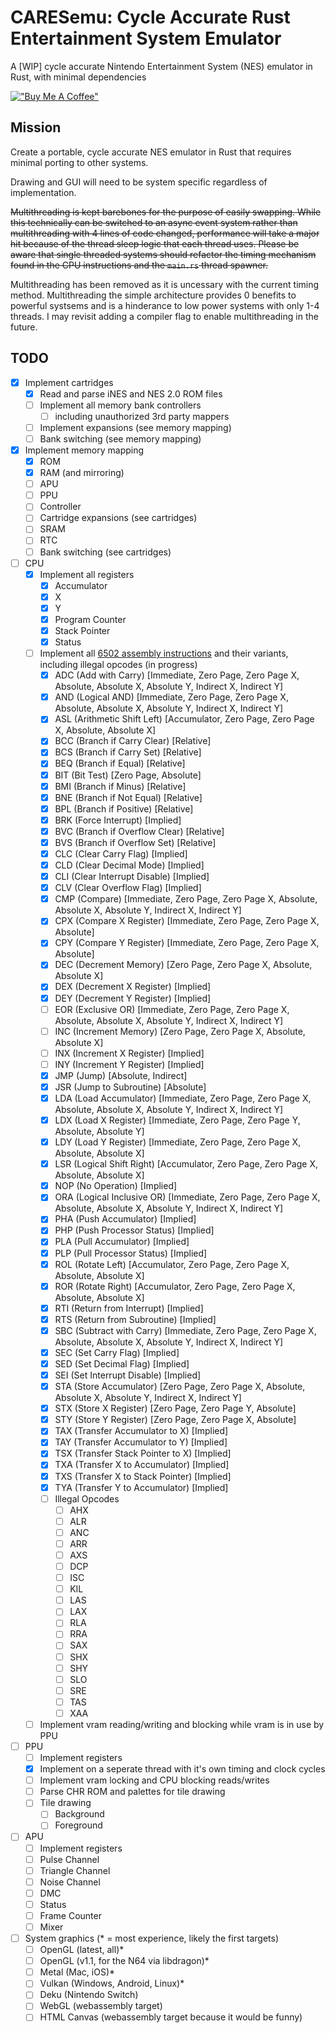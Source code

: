 # CARESemu: Cycle Accurate Rust Entertainment System Emulator

A [WIP] cycle accurate Nintendo Entertainment System (NES) emulator in Rust, with minimal dependencies

[!["Buy Me A Coffee"](https://www.buymeacoffee.com/assets/img/custom_images/orange_img.png)](https://www.buymeacoffee.com/breadcodes)

## Mission

Create a portable, cycle accurate NES emulator in Rust that requires minimal porting to other systems.

Drawing and GUI will need to be system specific regardless of implementation.

~~Multithreading is kept barebones for the purpose of easily swapping. While this technically can be switched to an async event system rather than multithreading with 4 lines of code changed, performance will take a major hit because of the thread sleep logic that each thread uses. Please be aware that single threaded systems should refactor the timing mechanism found in the CPU instructions and the `main.rs` thread spawner.~~

Multithreading has been removed as it is uncessary with the current timing method. Multithreading the simple architecture provides 0 benefits to powerful systsems and is a hinderance to low power systems with only 1-4 threads. I may revisit adding a compiler flag to enable multithreading in the future.

## TODO

- [x] Implement cartridges
  - [x] Read and parse iNES and NES 2.0 ROM files
  - [ ] Implement all memory bank controllers
    - [ ] including unauthorized 3rd party mappers
  - [ ] Implement expansions (see memory mapping)
  - [ ] Bank switching (see memory mapping)
- [x] Implement memory mapping
  - [x] ROM
  - [x] RAM (and mirroring)
  - [ ] APU
  - [ ] PPU
  - [ ] Controller
  - [ ] Cartridge expansions (see cartridges)
  - [ ] SRAM
  - [ ] RTC
  - [ ] Bank switching (see cartridges)
- [ ] CPU
  - [x] Implement all registers
    - [x] Accumulator
    - [x] X
    - [x] Y
    - [x] Program Counter
    - [x] Stack Pointer
    - [x] Status
  - [ ] Implement all [6502 assembly instructions](https://www.masswerk.at/6502/6502_instruction_set.html) and their variants, including illegal opcodes (in progress)
    - [x] ADC (Add with Carry) [Immediate, Zero Page, Zero Page X, Absolute, Absolute X, Absolute Y, Indirect X, Indirect Y]
    - [x] AND (Logical AND) [Immediate, Zero Page, Zero Page X, Absolute, Absolute X, Absolute Y, Indirect X, Indirect Y]
    - [x] ASL (Arithmetic Shift Left) [Accumulator, Zero Page, Zero Page X, Absolute, Absolute X]
    - [x] BCC (Branch if Carry Clear) [Relative]
    - [x] BCS (Branch if Carry Set) [Relative]
    - [x] BEQ (Branch if Equal) [Relative]
    - [x] BIT (Bit Test) [Zero Page, Absolute]
    - [x] BMI (Branch if Minus) [Relative]
    - [x] BNE (Branch if Not Equal) [Relative]
    - [x] BPL (Branch if Positive) [Relative]
    - [x] BRK (Force Interrupt) [Implied]
    - [x] BVC (Branch if Overflow Clear) [Relative]
    - [x] BVS (Branch if Overflow Set) [Relative]
    - [x] CLC (Clear Carry Flag) [Implied]
    - [x] CLD (Clear Decimal Mode) [Implied]
    - [x] CLI (Clear Interrupt Disable) [Implied]
    - [x] CLV (Clear Overflow Flag) [Implied]
    - [x] CMP (Compare) [Immediate, Zero Page, Zero Page X, Absolute, Absolute X, Absolute Y, Indirect X, Indirect Y]
    - [x] CPX (Compare X Register) [Immediate, Zero Page, Zero Page X, Absolute]
    - [x] CPY (Compare Y Register) [Immediate, Zero Page, Zero Page X, Absolute]
    - [x] DEC (Decrement Memory) [Zero Page, Zero Page X, Absolute, Absolute X]
    - [x] DEX (Decrement X Register) [Implied]
    - [x] DEY (Decrement Y Register) [Implied]
    - [ ] EOR (Exclusive OR) [Immediate, Zero Page, Zero Page X, Absolute, Absolute X, Absolute Y, Indirect X, Indirect Y]
    - [ ] INC (Increment Memory) [Zero Page, Zero Page X, Absolute, Absolute X]
    - [ ] INX (Increment X Register) [Implied]
    - [ ] INY (Increment Y Register) [Implied]
    - [x] JMP (Jump) [Absolute, Indirect]
    - [x] JSR (Jump to Subroutine) [Absolute]
    - [x] LDA (Load Accumulator) [Immediate, Zero Page, Zero Page X, Absolute, Absolute X, Absolute Y, Indirect X, Indirect Y]
    - [x] LDX (Load X Register) [Immediate, Zero Page, Zero Page Y, Absolute, Absolute Y]
    - [x] LDY (Load Y Register) [Immediate, Zero Page, Zero Page X, Absolute, Absolute X]
    - [x] LSR (Logical Shift Right) [Accumulator, Zero Page, Zero Page X, Absolute, Absolute X]
    - [x] NOP (No Operation) [Implied]
    - [x] ORA (Logical Inclusive OR) [Immediate, Zero Page, Zero Page X, Absolute, Absolute X, Absolute Y, Indirect X, Indirect Y]
    - [x] PHA (Push Accumulator) [Implied]
    - [x] PHP (Push Processor Status) [Implied]
    - [x] PLA (Pull Accumulator) [Implied]
    - [x] PLP (Pull Processor Status) [Implied]
    - [x] ROL (Rotate Left) [Accumulator, Zero Page, Zero Page X, Absolute, Absolute X]
    - [x] ROR (Rotate Right) [Accumulator, Zero Page, Zero Page X, Absolute, Absolute X]
    - [x] RTI (Return from Interrupt) [Implied]
    - [x] RTS (Return from Subroutine) [Implied]
    - [x] SBC (Subtract with Carry) [Immediate, Zero Page, Zero Page X, Absolute, Absolute X, Absolute Y, Indirect X, Indirect Y]
    - [x] SEC (Set Carry Flag) [Implied]
    - [x] SED (Set Decimal Flag) [Implied]
    - [x] SEI (Set Interrupt Disable) [Implied]
    - [x] STA (Store Accumulator) [Zero Page, Zero Page X, Absolute, Absolute X, Absolute Y, Indirect X, Indirect Y]
    - [x] STX (Store X Register) [Zero Page, Zero Page Y, Absolute]
    - [x] STY (Store Y Register) [Zero Page, Zero Page X, Absolute]
    - [x] TAX (Transfer Accumulator to X) [Implied]
    - [x] TAY (Transfer Accumulator to Y) [Implied]
    - [x] TSX (Transfer Stack Pointer to X) [Implied]
    - [x] TXA (Transfer X to Accumulator) [Implied]
    - [x] TXS (Transfer X to Stack Pointer) [Implied]
    - [x] TYA (Transfer Y to Accumulator) [Implied]
    - [ ] Illegal Opcodes
      - [ ] AHX
      - [ ] ALR
      - [ ] ANC
      - [ ] ARR
      - [ ] AXS
      - [ ] DCP
      - [ ] ISC
      - [ ] KIL
      - [ ] LAS
      - [ ] LAX
      - [ ] RLA
      - [ ] RRA
      - [ ] SAX
      - [ ] SHX
      - [ ] SHY
      - [ ] SLO
      - [ ] SRE
      - [ ] TAS
      - [ ] XAA
  - [ ] Implement vram reading/writing and blocking while vram is in use by PPU
- [ ] PPU
  - [ ] Implement registers
  - [x] Implement on a seperate thread with it's own timing and clock cycles
  - [ ] Implement vram locking and CPU blocking reads/writes
  - [ ] Parse CHR ROM and palettes for tile drawing
  - [ ] Tile drawing
    - [ ] Background
    - [ ] Foreground
- [ ] APU
  - [ ] Implement registers
  - [ ] Pulse Channel
  - [ ] Triangle Channel
  - [ ] Noise Channel
  - [ ] DMC
  - [ ] Status
  - [ ] Frame Counter
  - [ ] Mixer
- [ ] System graphics (\* = most experience, likely the first targets)
  - [ ] OpenGL (latest, all)\*
  - [ ] OpenGL (v1.1, for the N64 via libdragon)\*
  - [ ] Metal (Mac, iOS)\*
  - [ ] Vulkan (Windows, Android, Linux)\*
  - [ ] Deku (Nintendo Switch)
  - [ ] WebGL (webassembly target)
  - [ ] HTML Canvas (webassembly target because it would be funny)
